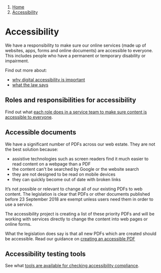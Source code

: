 1.  [Home](/docs/core/contents)
2.  [Accessibility](#)

# Accessibility
We have a responsibility to make sure our online services (made up of websites, apps, forms and online documents) are accessible to everyone. This includes people who have a permanent or temporary disability or impairment.

Find out more about:
*   [why digital accessibility is important](why-accessibility-is-important)
*   [what the law says](what-the-law-says)

## Roles and responsibilities for accessibility 

Find out what [each role does in a service team to make sure content is accessible to everyone](roles-and-responsibilities-for-accessibility). 

## Accessible documents

We have a significant number of PDFs across our web estate. They are not the best solution because:

*	assistive technologies such as screen readers find it much easier to read content on a webpage than a PDF
*	the content can't be searched by Google or the website search
*	they are not designed to be read on mobile devices
*	they can quickly become out of date with broken links

It’s not possible or relevant to change all of our existing PDFs to web content. The legislation is clear that PDFs or other documents published before 23 September 2018 are exempt unless users need them in order to use a service.

The accessibility project is creating a list of these priority PDFs and will be working with services directly to change the content into web pages or online forms.

What the legislation does say is that all new PDFs which are created should be accessible. Read our guidance on [creating an accessible PDF](creating-an-accessible-pdf)

## Accessibility testing tools

See what [tools are available for checking accessibility compliance](tools-for-checking-accessibility-compliance).

